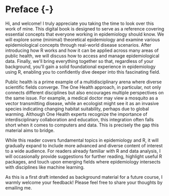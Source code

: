 # Preface {-}

Hi, and welcome! I truly appreciate you taking the time to look over this work of mine. This digital book is designed to serve as a reference covering essential concepts that everyone working in  epidemiology should know. We will explore some (minimal) theoretical epidemiology and examine various epidemiological concepts through real-world disease scenarios. After introducing how R works and how it can be applied across many areas of public health, we will discuss how to access and manage epidemiological data. Finally, we'll bring everything together so that, regardless of your background, you'll gain a solid foundational experience in epidemiology using R, enabling you to confidently dive deeper into this fascinating field.

Public health is a prime example of a multidisciplinary arena where diverse scientific fields converge. The One Health approach, in particular, not only connects different disciplines but also encourages multiple perspectives on the same issue. For example, a medical doctor may view a mosquito as a vector transmitting disease, while an ecologist might see it as an invasive species indicating changing habitat suitability, perhaps due to global warming. Although One Health experts recognize the importance of interdisciplinary collaboration and education, this integration often falls short when it comes to computers and data. This is precisely the gap this material aims to bridge.

While this reader covers fundamental topics in epidemiology and R, it will gradually expand to include more advanced and diverse content of interest to a wide audience. For readers already familiar with R and data analysis, I will occasionally provide suggestions for further reading, highlight useful R packages, and touch upon emerging fields where epidemiology intersects with disciplines like machine learning.

As this is a first draft intended as background material for a future course, I warmly welcome your feedback! Please feel free to share your thoughts by emailing me.
